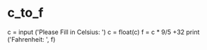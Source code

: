 # c_to_f

c = input ('Please Fill in Celsius: ')
c = float(c)
f = c * 9/5 +32
print ('Fahrenheit: ', f)
